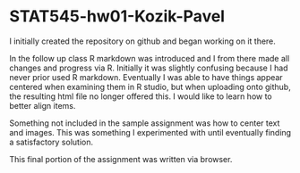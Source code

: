 # STAT545-hw01-Kozik-Pavel




I initially created the repository on github and began working on it there. 

In the follow up class R markdown was introduced and I from there made all changes and progress via R. Initially it was slightly confusing because I had never prior used R markdown. Eventually I was able to have things appear centered when examining them in R studio, but when uploading onto github, the resulting html file no longer offered this. I would like to learn how to better align items.


Something not included in the sample assignment was how to center text and images. This was something I experimented with until eventually finding a satisfactory solution.

This final  portion of the assignment was written via browser.
